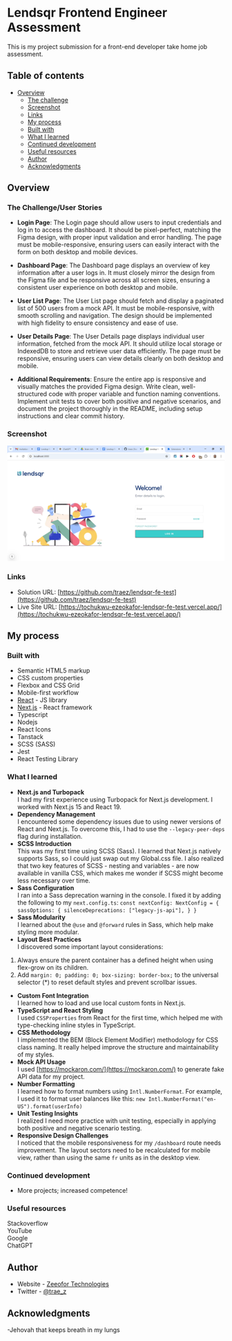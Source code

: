 # Lendsqr Frontend Engineer Assessment

This is my project submission for a front-end developer take home job assessment.

## Table of contents

- [Overview](#overview)
  - [The challenge](#the-challenge)
  - [Screenshot](#screenshot)
  - [Links](#links)
  - [My process](#my-process)
  - [Built with](#built-with)
  - [What I learned](#what-i-learned)
  - [Continued development](#continued-development)
  - [Useful resources](#useful-resources)
  - [Author](#author)
  - [Acknowledgments](#acknowledgments)

## Overview

### The Challenge/User Stories

- **Login Page**:
The Login page should allow users to input credentials and log in to access the dashboard. It should be pixel-perfect, matching the Figma design, with proper input validation and error handling. The page must be mobile-responsive, ensuring users can easily interact with the form on both desktop and mobile devices.  

- **Dashboard Page**:
The Dashboard page displays an overview of key information after a user logs in. It must closely mirror the design from the Figma file and be responsive across all screen sizes, ensuring a consistent user experience on both desktop and mobile.  

- **User List Page**:
The User List page should fetch and display a paginated list of 500 users from a mock API. It must be mobile-responsive, with smooth scrolling and navigation. The design should be implemented with high fidelity to ensure consistency and ease of use.  

- **User Details Page**:
The User Details page displays individual user information, fetched from the mock API. It should utilize local storage or IndexedDB to store and retrieve user data efficiently. The page must be responsive, ensuring users can view details clearly on both desktop and mobile.  

- **Additional Requirements**:
Ensure the entire app is responsive and visually matches the provided Figma design. Write clean, well-structured code with proper variable and function naming conventions. Implement unit tests to cover both positive and negative scenarios, and document the project thoroughly in the README, including setup instructions and clear commit history.  

### Screenshot

![](/public/screenshot-desktopnew.png)

### Links

- Solution URL: [https://github.com/traez/lendsqr-fe-test](https://github.com/traez/lendsqr-fe-test)
- Live Site URL: [https://tochukwu-ezeokafor-lendsqr-fe-test.vercel.app/](https://tochukwu-ezeokafor-lendsqr-fe-test.vercel.app/)

## My process

### Built with

- Semantic HTML5 markup
- CSS custom properties
- Flexbox and CSS Grid
- Mobile-first workflow
- [React](https://reactjs.org/) - JS library
- [Next.js](https://nextjs.org/) - React framework
- Typescript
- Nodejs      
- React Icons  
- Tanstack       
- SCSS (SASS)  
- Jest  
- React Testing Library      

### What I learned
   
- **Next.js and Turbopack**  
I had my first experience using Turbopack for Next.js development. I worked with Next.js 15 and React 19.     
- **Dependency Management**  
I encountered some dependency issues due to using newer versions of React and Next.js. To overcome this, I had to use the `--legacy-peer-deps` flag during installation.   
- **SCSS Introduction**  
This was my first time using SCSS (Sass). I learned that Next.js natively supports Sass, so I could just swap out my Global.css file. I also realized that two key features of SCSS - nesting and variables - are now available in vanilla CSS, which makes me wonder if SCSS might become less necessary over time.  
- **Sass Configuration**  
I ran into a Sass deprecation warning in the console. I fixed it by adding the following to my `next.config.ts`:
`const nextConfig: NextConfig = {
  sassOptions: {
    silenceDeprecations: ["legacy-js-api"],
  }
}  `
- **Sass Modularity**  
I learned about the `@use` and `@forward` rules in Sass, which help make styling more modular.   
- **Layout Best Practices**  
I discovered some important layout considerations:  
1) Always ensure the parent container has a defined height when using flex-grow on its children.  
2) Add `margin: 0; padding: 0; box-sizing: border-box;` to the universal selector (*) to reset default styles and prevent scrollbar issues.     
- **Custom Font Integration**  
I learned how to load and use local custom fonts in Next.js.   
- **TypeScript and React Styling**  
I used `CSSProperties` from React for the first time, which helped me with type-checking inline styles in TypeScript.   
- **CSS Methodology**  
I implemented the BEM (Block Element Modifier) methodology for CSS class naming. It really helped improve the structure and maintainability of my styles.   
- **Mock API Usage**  
I used [https://mockaron.com/](https://mockaron.com/) to generate fake API data for my project.   
- **Number Formatting**  
I learned how to format numbers using `Intl.NumberFormat`. For example, I used it to format user balances like this:
`new Intl.NumberFormat("en-US").format(userInfo) `  
- **Unit Testing Insights**  
I realized I need more practice with unit testing, especially in applying both positive and negative scenario testing.   
- **Responsive Design Challenges**  
I noticed that the mobile responsiveness for my `/dashboard` route needs improvement. The layout sectors need to be recalculated for mobile view, rather than using the same `fr` units as in the desktop view.   

### Continued development

- More projects; increased competence!

### Useful resources

Stackoverflow  
YouTube  
Google  
ChatGPT

## Author

- Website - [Zeeofor Technologies](https://zeeofortech.vercel.app/)
- Twitter - [@trae_z](https://twitter.com/trae_z)

## Acknowledgments

-Jehovah that keeps breath in my lungs
